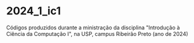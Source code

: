 # 2024_1_ic1

Códigos produzidos durante a ministração da disciplina "Introdução à Ciência da Computação I", na USP, campus Ribeirão Preto (ano de 2024)

